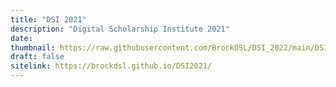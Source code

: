 ```yaml
---
title: "DSI 2021"
description: "Digital Scholarship Institute 2021"
date:
thumbnail: https://raw.githubusercontent.com/BrockDSL/DSI_2022/main/DSI%202021.png
draft: false
sitelink: https://brockdsl.github.io/DSI2021/
---
```

